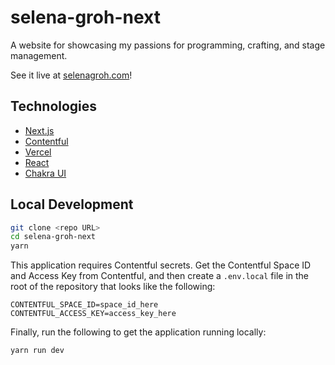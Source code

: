 # selena-groh-next
A website for showcasing my passions for programming, crafting, and stage management.

See it live at [selenagroh.com](https://www.selenagroh.com/)!

## Technologies

- [Next.js](https://nextjs.org/)
- [Contentful](https://www.contentful.com/)
- [Vercel](https://vercel.com/)
- [React](https://reactjs.org/)
- [Chakra UI](https://chakra-ui.com/)

## Local Development
```sh
git clone <repo URL>
cd selena-groh-next
yarn
```

This application requires Contentful secrets. Get the Contentful Space ID and Access Key from Contentful, and then create a `.env.local` file in the root of the repository that looks like the following:

```
CONTENTFUL_SPACE_ID=space_id_here
CONTENTFUL_ACCESS_KEY=access_key_here
```

Finally, run the following to get the application running locally:
```sh
yarn run dev
```
